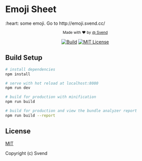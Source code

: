 <p align="center"><h1>Emoji Sheet</h1></p>
:heart: some emoji. Go to http://emoji.svend.cc/
<p align="center">
  <sub>Made with ❤︎ by
    <a href="https://github.com/16Free">@ Svend</a>
  </sub>
</p>

<p align="center">
<a href="https://github.com/16Free/emoji"><img src="https://img.shields.io/badge/build-passing-green.svg" alt="Build"></a>
<a href="https://github.com/16Free/emoji"><img src="https://img.shields.io/badge/license-MIT-blue.svg" alt="MIT License"></a>
</p>

</div>

## Build Setup

``` bash
# install dependencies
npm install

# serve with hot reload at localhost:8080
npm run dev

# build for production with minification
npm run build

# build for production and view the bundle analyzer report
npm run build --report
```

## License

[MIT](http://opensource.org/licenses/MIT)

Copyright (c) Svend
